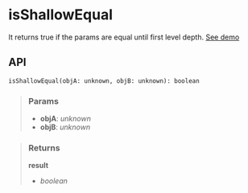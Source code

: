 # isShallowEqual
It returns true if the params are equal until first level depth. [See demo](https://ndriadev.github.io/react-tools/#/utils/isShallowEqual)

## API

```tsx
isShallowEqual(objA: unknown, objB: unknown): boolean
```


> ### Params
>
> - __objA__: _unknown_
> - __objB__: _unknown_
>



> ### Returns
>
> __result__
> - _boolean_  
>